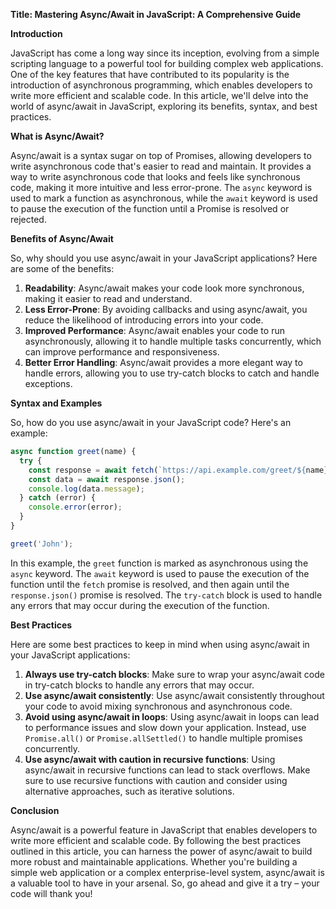 **Title: Mastering Async/Await in JavaScript: A Comprehensive Guide**

**Introduction**

JavaScript has come a long way since its inception, evolving from a simple scripting language to a powerful tool for building complex web applications. One of the key features that have contributed to its popularity is the introduction of asynchronous programming, which enables developers to write more efficient and scalable code. In this article, we'll delve into the world of async/await in JavaScript, exploring its benefits, syntax, and best practices.

**What is Async/Await?**

Async/await is a syntax sugar on top of Promises, allowing developers to write asynchronous code that's easier to read and maintain. It provides a way to write asynchronous code that looks and feels like synchronous code, making it more intuitive and less error-prone. The `async` keyword is used to mark a function as asynchronous, while the `await` keyword is used to pause the execution of the function until a Promise is resolved or rejected.

**Benefits of Async/Await**

So, why should you use async/await in your JavaScript applications? Here are some of the benefits:

1. **Readability**: Async/await makes your code look more synchronous, making it easier to read and understand.
2. **Less Error-Prone**: By avoiding callbacks and using async/await, you reduce the likelihood of introducing errors into your code.
3. **Improved Performance**: Async/await enables your code to run asynchronously, allowing it to handle multiple tasks concurrently, which can improve performance and responsiveness.
4. **Better Error Handling**: Async/await provides a more elegant way to handle errors, allowing you to use try-catch blocks to catch and handle exceptions.

**Syntax and Examples**

So, how do you use async/await in your JavaScript code? Here's an example:
```javascript
async function greet(name) {
  try {
    const response = await fetch(`https://api.example.com/greet/${name}`);
    const data = await response.json();
    console.log(data.message);
  } catch (error) {
    console.error(error);
  }
}

greet('John');
```
In this example, the `greet` function is marked as asynchronous using the `async` keyword. The `await` keyword is used to pause the execution of the function until the `fetch` promise is resolved, and then again until the `response.json()` promise is resolved. The `try-catch` block is used to handle any errors that may occur during the execution of the function.

**Best Practices**

Here are some best practices to keep in mind when using async/await in your JavaScript applications:

1. **Always use try-catch blocks**: Make sure to wrap your async/await code in try-catch blocks to handle any errors that may occur.
2. **Use async/await consistently**: Use async/await consistently throughout your code to avoid mixing synchronous and asynchronous code.
3. **Avoid using async/await in loops**: Using async/await in loops can lead to performance issues and slow down your application. Instead, use `Promise.all()` or `Promise.allSettled()` to handle multiple promises concurrently.
4. **Use async/await with caution in recursive functions**: Using async/await in recursive functions can lead to stack overflows. Make sure to use recursive functions with caution and consider using alternative approaches, such as iterative solutions.

**Conclusion**

Async/await is a powerful feature in JavaScript that enables developers to write more efficient and scalable code. By following the best practices outlined in this article, you can harness the power of async/await to build more robust and maintainable applications. Whether you're building a simple web application or a complex enterprise-level system, async/await is a valuable tool to have in your arsenal. So, go ahead and give it a try – your code will thank you!